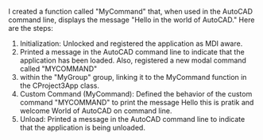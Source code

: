 I created a function called "MyCommand" that, when used in the AutoCAD command line, displays the message "Hello <Name> in the world of AutoCAD." 
Here are the steps:
 
1. Initialization: Unlocked and registered the application as MDI aware. 
2. Printed a message in the AutoCAD command line to indicate that the application has been loaded. Also, registered a new modal command called "MYCOMMAND"
3. within the   "MyGroup" group, linking it to the MyCommand function in the CProject3App class.
4. Custom Command (MyCommand): Defined the behavior of the custom command "MYCOMMAND" to
  print the message Hello this is pratik and welcome World of AutoCAD on command line.
5. Unload: Printed a message in the AutoCAD command line to indicate that the application is being unloaded.
